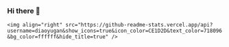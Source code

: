 ### Hi there 👋


`<img align="right" src="https://github-readme-stats.vercel.app/api?username=diaoyugan&show_icons=true&icon_color=CE1D2D&text_color=718096&bg_color=ffffff&hide_title=true" />`


<!--
**diaoyugan/diaoyugan** is a ✨ _special_ ✨ repository because its `README.md` (this file) appears on your GitHub profile.

- 🤔 只是一个闲人 什么事情都想试试

-->
